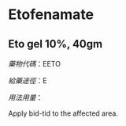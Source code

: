 # Etofenamate

## Eto gel 10%, 40gm

*藥物代碼*：EETO

*給藥途徑*：E

*用法用量*：

Apply bid-tid to the affected area.


